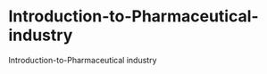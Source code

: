 Introduction-to-Pharmaceutical-industry
=======================================

Introduction-to-Pharmaceutical industry
